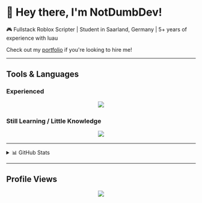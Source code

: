 # 👋 Hey there, I'm **NotDumbDev**!

🎮 Fullstack Roblox Scripter | Student in Saarland, Germany | 5+ years of experience with luau

Check out my [portfolio](https://notdumbdev.github.io/Portfolio/) if you're looking to hire me!

---

## Tools & Languages

### Experienced
<p align="center">
  <img src="https://go-skill-icons.vercel.app/api/icons?i=luau,py,nodejs,git,github,figma,robloxstudio,discord" />
</p>

### Still Learning / Little Knowledge
<p align="center">
  <img src="https://go-skill-icons.vercel.app/api/icons?i=ts,assembly" />
</p>

---

<details>
  <summary>📊 GitHub Stats</summary>
  <br>
    
  <img src="https://raw.githubusercontent.com/NotDumbDev/NotDumbDev/output/snake.svg" alt="Snake animation" />
</details>

---
## Profile Views

<div align="center">
  <img src="https://count.getloli.com/@:NotDumbDev?theme=gelbooru&padding=7&scale=1&align=top&pixelated=1&darkmode=auto"  />
</div>

